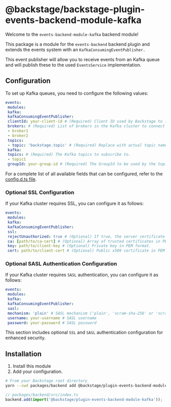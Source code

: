 # @backstage/backstage-plugin-events-backend-module-kafka

Welcome to the `events-backend-module-kafka` backend module!

This package is a module for the `events-backend` backend plugin and extends the events system with an `KafkaConsumingEventPublisher.`

This event publisher will allow you to receive events from an Kafka queue and will publish these to the used `EventsService` implementation.

## Configuration

To set up Kafka queues, you need to configure the following values:

```yaml
events:
 modules:
 kafka:
 kafkaConsumingEventPublisher:
 clientId: your-client-id # (Required) Client ID used by Backstage to identify when connecting to the Kafka cluster.
 brokers: # (Required) List of brokers in the Kafka cluster to connect to.
 - broker1
 - broker2
 topics:
 - topic: 'backstage.topic' # (Required) Replace with actual topic name as expected by subscribers
 kafka:
 topics: # (Required) The Kafka topics to subscribe to.
 - topic1
 groupId: your-group-id # (Required) The GroupId to be used by the topic consumers.
```

For a complete list of all available fields that can be configured, refer to the [config.d.ts file](./config.d.ts).

### Optional SSL Configuration

If your Kafka cluster requires SSL, you can configure it as follows:

```yaml
events:
 modules:
 kafka:
 kafkaConsumingEventPublisher:
 ssl:
 rejectUnauthorized: true # (Optional) If true, the server certificate is verified against the list of supplied CAs.
 ca: [path/to/ca-cert] # (Optional) Array of trusted certificates in PEM format.
 key: path/to/client-key # (Optional) Private key in PEM format.
 cert: path/to/client-cert # (Optional) Public x509 certificate in PEM format.
```

### Optional SASL Authentication Configuration

If your Kafka cluster requires `SASL` authentication, you can configure it as follows:

```yaml
events:
 modules:
 kafka:
 kafkaConsumingEventPublisher:
 sasl:
 mechanism: 'plain' # SASL mechanism ('plain', 'scram-sha-256' or 'scram-sha-512')
 username: your-username # SASL username
 password: your-password # SASL password
```

This section includes optional `SSL` and `SASL` authentication configuration for enhanced security.

## Installation

1. Install this module
2. Add your configuration.

```bash
# From your Backstage root directory
yarn --cwd packages/backend add @backstage/plugin-events-backend-module-kafka
```

```typescript
// packages/backend/src/index.ts
backend.add(import('@backstage/plugin-events-backend-module-kafka'));
```
